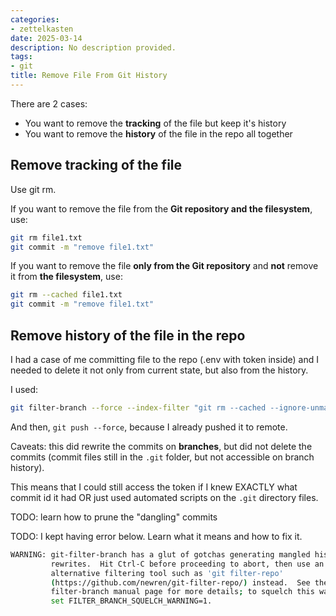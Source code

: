 ```yaml
---
categories:
- zettelkasten
date: 2025-03-14
description: No description provided.
tags:
- git
title: Remove File From Git History
---
```


There are 2 cases:

- You want to remove the **tracking** of the file but keep it's history
- You want to remove the **history** of the file in the repo all together

## Remove tracking of the file

Use git rm.

If you want to remove the file from the **Git repository and the filesystem**, use:

```bash
git rm file1.txt
git commit -m "remove file1.txt"
```

If you want to remove the file **only from the Git repository** and **not** remove it from **the filesystem**, use:

```bash
git rm --cached file1.txt
git commit -m "remove file1.txt"
```

## Remove history of the file in the repo

I had a case of me committing file to the repo (.env with token inside) and I needed to delete it not only from current state, but also from the history.

I used:

```bash
git filter-branch --force --index-filter "git rm --cached --ignore-unmatch **.env" --prune-empty --tag-name-filter cat -- --all
```

And then, `git push --force`, because I already pushed it to remote. 

Caveats: this did rewrite the commits on **branches**, but did not delete the commits (commit files still in the `.git` folder, but not accessible on branch history).

This means that I could still access the token if I knew EXACTLY what commit id it had OR just used automated scripts on the `.git` directory files.

TODO: learn how to prune the "dangling" commits

TODO: I kept having error below. Learn what it means and how to fix it.

```bash
WARNING: git-filter-branch has a glut of gotchas generating mangled history
         rewrites.  Hit Ctrl-C before proceeding to abort, then use an
         alternative filtering tool such as 'git filter-repo'
         (https://github.com/newren/git-filter-repo/) instead.  See the
         filter-branch manual page for more details; to squelch this warning,
         set FILTER_BRANCH_SQUELCH_WARNING=1.
```
